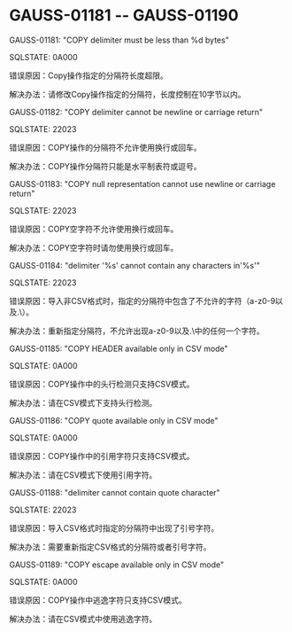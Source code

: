 # GAUSS-01181 -- GAUSS-01190

GAUSS-01181: "COPY delimiter must be less than %d bytes"

SQLSTATE: 0A000

错误原因：Copy操作指定的分隔符长度超限。

解决办法：请修改Copy操作指定的分隔符，长度控制在10字节以内。

GAUSS-01182: "COPY delimiter cannot be newline or carriage return"

SQLSTATE: 22023

错误原因：COPY操作的分隔符不允许使用换行或回车。

解决办法：COPY操作分隔符只能是水平制表符或逗号。

GAUSS-01183: "COPY null representation cannot use newline or carriage return"

SQLSTATE: 22023

错误原因：COPY空字符不允许使用换行或回车。

解决办法：COPY空字符时请勿使用换行或回车。

GAUSS-01184: "delimiter '%s' cannot contain any characters in'%s'"

SQLSTATE: 22023

错误原因：导入非CSV格式时，指定的分隔符中包含了不允许的字符（a-z0-9以及.\\）。

解决办法：重新指定分隔符，不允许出现a-z0-9以及.\\中的任何一个字符。

GAUSS-01185: "COPY HEADER available only in CSV mode"

SQLSTATE: 0A000

错误原因：COPY操作中的头行检测只支持CSV模式。

解决办法：请在CSV模式下支持头行检测。

GAUSS-01186: "COPY quote available only in CSV mode"

SQLSTATE: 0A000

错误原因：COPY操作中的引用字符只支持CSV模式。

解决办法：请在CSV模式下使用引用字符。

GAUSS-01188: "delimiter cannot contain quote character"

SQLSTATE: 22023

错误原因：导入CSV格式时指定的分隔符中出现了引号字符。

解决办法：需要重新指定CSV格式的分隔符或者引号字符。

GAUSS-01189: "COPY escape available only in CSV mode"

SQLSTATE: 0A000

错误原因：COPY操作中逃逸字符只支持CSV模式。

解决办法：请在CSV模式中使用逃逸字符。

